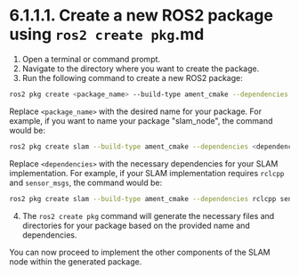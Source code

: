 # 6.1.1.1. Create a new ROS2 package using `ros2 create pkg`.md

1. Open a terminal or command prompt.
2. Navigate to the directory where you want to create the package.
3. Run the following command to create a new ROS2 package:

```bash
ros2 pkg create <package_name> --build-type ament_cmake --dependencies <dependencies>
```

Replace `<package_name>` with the desired name for your package. For example, if you want to name your package "slam_node", the command would be:

```bash
ros2 pkg create slam --build-type ament_cmake --dependencies <dependencies>
```

Replace `<dependencies>` with the necessary dependencies for your SLAM implementation. For example, if your SLAM implementation requires `rclcpp` and `sensor_msgs`, the command would be:

```bash
ros2 pkg create slam --build-type ament_cmake --dependencies rclcpp sensor_msgs
```

4. The `ros2 create pkg` command will generate the necessary files and directories for your package based on the provided name and dependencies.

You can now proceed to implement the other components of the SLAM node within the generated package.